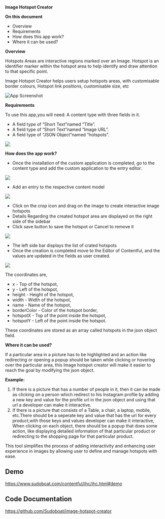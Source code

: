 **Image Hotspot Creator**

**On this document**

- Overview
- Requirements
- How does this app work?
- Where it can be used?

**Overview**

Hotspots Areas are interactive regions marked over an Image. Hotspot is an identifier marker within the hotspot area to help identify and draw attention to that specific point.

Image Hotspot Creator helps users setup hotspots areas, with customisable border colours, Hotspot link positions, customisable size, etc

![App Screenshot](https://www.sudoboat.com/images/ihc-demo.png)

**Requirements**

To use this app,you will need:
 A content type with three fields in it.
- A field type of “Short Text”named “Title”.
- A field type of “Short Text”named “Image URL”.
- A field type of “JSON Object”named “hotspots”.

![](https://www.sudoboat.com/images/ihc-field-type.png)

**How does the app work?**

- Once the installation of the custom application is completed, go to the content type and add the custom application to the entry editor.

![](https://www.sudoboat.com/images/ihc-field-type.png)

- Add an entry to the respective content model

![](https://www.sudoboat.com/images/ihc-inital.png)

- Click on the crop icon and drag on the image to create interactive image hotspots 
- Details Regarding the created hotspot area are displayed on the right side of the sidebar 
- Click save button to save the hotspot or Cancel to remove it

![](https://www.sudoboat.com/images/ihc-demo.png)

- The left side bar displays the list of crated hotspots 
- Once the creation is completed move to the Editor of Contentful, and the values are updated in the fields as user created.

![](https://www.sudoboat.com/images/ihc-json.png)

The coordinates are,

- x - Top of the hotspot,
- y - Left of the hotspot,
- height - Height of the hotspot,
- width - Width of the hotspot,
- name - Name of the hotspot,
- borderColor - Color of the hotspot border,
- hotspotX - Top of the point inside the hotspot,
- hotspotY - Left of the point inside the hotspot.

These coordinates are stored as an array called hotspots in the json object field.

**Where it can be used?**

If a particular area in a picture has to be highlighted and an action like redirecting or opening a popup should be taken while clicking or hovering over the particular area, this Image hotspot creator will make it easier to reach the goal by modifying the json object.

**Example:**

1. If there is a picture that has a number of people in it, then it can be made as clicking on a person which redirect to his Instagram profile by adding a new key and value for the profile url in the json object and using that url a developer can make it interactive.
2. If there is a picture that consists of a Table, a chair, a laptop, mobile, etc.There should be a seperate key and value that has the url for every product,with those keys and values developer can make it interactive, When clicking on each object, there should be a popup that does some action, like displaying detailed information of that particular product or redirecting to the shopping page for that particular product.

This tool simplifies the process of adding interactivity and enhancing user experience in images by allowing user to define and manage hotspots with ease.

## Demo 
 https://www.sudoboat.com/contentful/ihc/ihc.html#demo

## Code Documentation
https://github.com/Sudoboat/image-hotspot-creator
